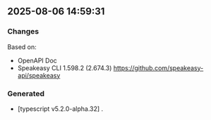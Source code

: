 

## 2025-08-06 14:59:31
### Changes
Based on:
- OpenAPI Doc 
- Speakeasy CLI 1.598.2 (2.674.3) https://github.com/speakeasy-api/speakeasy
### Generated
- [typescript v5.2.0-alpha.32] .